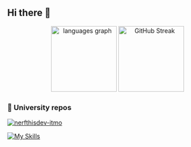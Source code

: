 ## Hi there 👋

<div align="center">
  <img src="https://readme-stats-xi-rust.vercel.app/api/top-langs?username=nerfthisdev&locale=en&hide_title=false&layout=compact&card_width=320&langs_count=5&theme=onedark&hide_border=false&order=2&hide=javascript,html)" height="150" alt="languages graph"  />
  <a href="https://git.io/streak-stats"><img src="https://github-readme-streak-stats-lilac-tau.vercel.app?user=nerfthisdev&theme=onedark&card_width=320&card_height=150" alt="GitHub Streak" height="150" /></a>
</div>


### 🏢 University repos
[![nerfthisdev-itmo](https://img.shields.io/badge/GitHub-nerfthisdev_itmo-181717?style=for-the-badge&logo=github)](https://github.com/nerfthisdev-itmo)


[![My Skills](https://skillicons.dev/icons?i=java,go,ts,react,git,docker,c,python&theme=light)](https://skillicons.dev)

